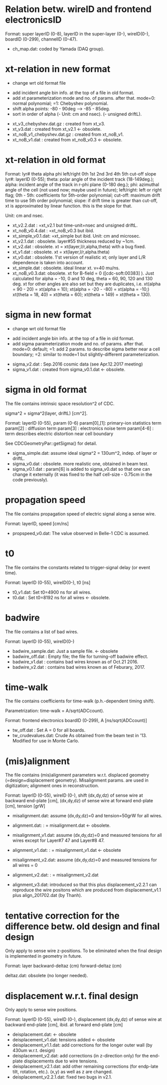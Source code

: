 # Relation betw. wireID and frontend electronicsID

Format: super layerID (0-8), layerID in the super-layer (0-), wireID(0-), boardID (0-299), channelID (0-47).

* ch_map.dat: coded by Yamada (DAQ group).


# xt-relation in new format

* change wrt old format file 
 - add incident angle bin info. at the top of a file in old format.
 - add xt parameterization mode and no. of params. after that. 
   mode=0: normal    polynomial;
       =1: Chebyshev polynomial.
 - shift alpha points: -80 - 90deg --> -85 - 85deg.
 - sort in order of alpha
 (- Unit: cm and nsec).
 (- unsigned driftL).
* xt_v3_chebyshev.dat.gz     : created from xt_v3.
* xt_v3.dat                  : created from xt_v2.1 <- obsolete.
* xt_noB_v1_chebyshev.dat.gz : created from xt_noB_v1.
* xt_noB_v1.dat              : created from xt_noB_v0.3 <- obsolete.

# xt-relation in old format

Format: lyr#  theta  alpha phi left/right 0th 1st 2nd 3rd 4th 5th cut-off slope
lyr#: layerID (0-55);
theta: polar angle of the incident track (18-149deg.);
alpha: incident angle of the track in r-phi plane (0-180 deg.);
phi: azimuthal angle of the cell (not used now; maybe used in future);
left/right: left or right flag;
0th - 5th: coefficients for 5th-order polynomial;
cut-off: maximum drift time to use 5th order polynomial;
slope: if drift time is greater than cut-off, xt is approximated by linear
function. this is the slope for that.

Unit: cm and nsec.
* xt_v2.2.dat       : =xt_v2.1     but time-unit=nsec and unsigned driftL.
* xt_noB_v0.4.dat   : =xt_noB_v0.3 but ibid. 
* xt_simple_v0.1.dat: =xt_simple   but ibid. 
Unit: cm and microsec.
* xt_v2.1.dat    : obsolete. layer#55 thickness reduced by ~1cm.
* xt_v2.dat      : obsolete. xt = xt(layer,l/r,alpha,theta) with a bug fixed.
* xt_v1.dat      : obsolete. xt = xt(layer,l/r,alpha.theta)
* xt_v0.dat      : obsolete. 1'st version of realistic xt; only layer and L/R dependence is taken into account.
* xt_simple.dat  : obsolete. ideal linear xt. v=40 mu/ns.
* xt_noB_v0.3.dat: obsolete. 
                              xt for B-field = 0 ([cdc-soft:00383] ).
                              Just calculated for alpha = -10, 0 and 10 deg, 
                                                           theta = 60, 90, 120 and 130 deg.
                             xt for other angles are also set but they are duplicates,  i.e.
                             xt(alpha =  90 -  20) = xt(alpha =  10); 
                             xt(alpha = -20 - -80) = xt(alpha = -10;)
                             xt(theta = 18, 40) = xt(theta = 60);
                             xt(theta = 149) = xt(theta = 130).

# sigma in new format

* change wrt old format file 
 - add incident angle bin info. at the top of a file in old format.
 - add sigma parameterization mode and no. of params. after that. 
   mode=0: default;
       =1: add 2 params. to describe sigma better near a cell boundary;
       =2: similar to mode=1 but slightly-different parameterization.
* sigma_v2.dat       : Sep.2016 cosmic data (see Apr.12.2017 meeting)
* sigma_v1.dat       : created from sigma_v0.1.dat <- obsolete.


# sigma in old format

The file contains intrinsic space resolution^2 of CDC.

sigma^2 = sigma^2(layer, driftL) [cm^2].

Format: layerID (0-55), param (0-6)
param[0],[1]: primary-ion statistics term
param[2]    : diffusion term
param[3]    : electronics noise term
param[4-6]  : term describes electric distortion near cell boundary

See CDCGeometryPar::getSigma() for detail.

* sigma_simple.dat: assume ideal sigma^2 = 130um^2, indep. of layer or driftL.
* sigma_v0.dat    : obsolete. more realistic one, obtained in beam test.
* sigma_v0.1.dat  : param[6] is added to sigma_v0.dat so that one can change it 
                    externally (it was fixed to the half cell-size - 0.75cm in 
                    the code previously).

# propagation speed

The file contains propagation speed of electric signal along a sense wire.

Format: layerID, speed [cm/ns]

* propspeed_v0.dat: The value observed in Belle-1 CDC is assumed.


# t0

The file contains the constants related to trigger-signal delay (or event time).

Format: layerID (0-55), wireID(0-), t0 [ns]

* t0_v1.dat: Set t0=4900 ns for all wires.
* t0.dat   : Set t0=8192 ns for all wires <- obsolete.

# badwire

The file contains a list of bad wires.

Format: layerID (0-55), wireID(0-)

* badwire_sample.dat: Just a sample file. <- obsolete
* badwire_off.dat   : Empty file; the file for turning-off badwire effect.
* badwire_v1.dat    : contains bad wires known as of Oct.21 2016.
* badwire_v2.dat    : contains bad wires known as of Feburary, 2017.

# time-walk

The file contains coefficients for time-walk (p.h.-dependent timing shift).

Parametrization: time-walk = A/sqrt(ADCcount).

Format: frontend electronics boardID (0-299), A [ns/sqrt(ADCcount)]

* tw_off.dat        : Set A = 0 for all boards.
* tw_crudevalues.dat: Crude As obtained from the beam test in '13. Modified for use in Monte Carlo.

# (mis)alignment

The file contains (mis)alignment parameters w.r.t. displaced geometry (=design+displacement geometry). Misalignment params. are used in digitization; alignment ones in reconstruction.

Format: layerID (0-55), wireID (0-), shift (dx,dy,dz) of sense wire at backward end-plate [cm], (dx,dy,dz) of sense wire at forward end-plate [cm], tension [grW]

* misalignment.dat: assume (dx,dy,dz)=0 and tension=50grW for all wires.
* alignment.dat:  : = misalignment.dat <- obsolete.

* misalignment_v1.dat: assume (dx,dy,dz)=0 and measured tensions for all wires except for Layer#7 47 and Layer#8 47.
* alignment_v1.dat:  : = misalignment_v1.dat <- obsolete

* misalignment_v2.dat: assume (dx,dy,dz)=0 and measured tensions for all wires = 0 
* alignment_v2.dat:  : = misalignment_v2.dat
* alignment_v3.dat: introduced so that this plus displacement_v2.2.1 can reproduce the wire positons which are produced from displacement_v1.1 plus align_201702.dat (by Thanh).

# tentative correction for the difference betw. old design and final design

Only apply to sense wire z-positions.
To be eliminated when the final design is implemented in geometry in future.

Format: layer  backward-deltaz (cm)  forward-deltaz (cm)

deltaz.dat: obsolete (no longer needed).

# displacement  w.r.t. final design

Only apply to sense wire positions.

Format: layerID (0-55), wireID (0-), displacement (dx,dy,dz) of sense wire at backward end-plate [cm], ibid. at forward end-plate [cm]

* deisplacement.dat:  <- obsolete
* deisplacement_v1.dat: tensions added <- obsolete
* deisplacement_v1.1.dat: add corrections for the longer outer wall (by 430um w.r.t. design)
* deisplacement_v2.dat: add corrections (in z-direction only) for the end-plate displacements due to wire tensions.
* deisplacement_v2.1.dat: add other remaining corrections (for endp-late tilt, rotation, etc.). (x,y) as well as z are changed.
* deisplacement_v2.2.1.dat: fixed two bugs in v2.1.

